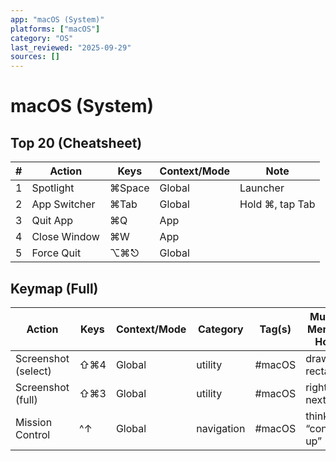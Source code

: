 ```yaml
---
app: "macOS (System)"
platforms: ["macOS"]
category: "OS"
last_reviewed: "2025-09-29"
sources: []
---
```


# macOS (System)

## Top 20 (Cheatsheet)
| # | Action | Keys | Context/Mode | Note |
|---:|---|---|---|---|
| 1 | Spotlight | ⌘Space | Global | Launcher |
| 2 | App Switcher | ⌘Tab | Global | Hold ⌘, tap Tab |
| 3 | Quit App | ⌘Q | App |  |
| 4 | Close Window | ⌘W | App |  |
| 5 | Force Quit | ⌥⌘⎋ | Global |  |

## Keymap (Full)
| Action | Keys | Context/Mode | Category | Tag(s) | Muscle Memory Hook | Source |
|---|---|---|---|---|---|---|
| Screenshot (select) | ⇧⌘4 | Global | utility | #macOS | draw rectangle | |
| Screenshot (full) | ⇧⌘3 | Global | utility | #macOS | right next to 4 | |
| Mission Control | ^↑ | Global | navigation | #macOS | think “control up” | |
